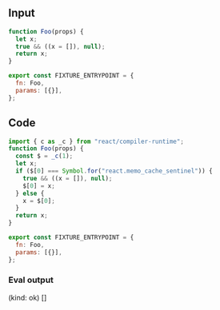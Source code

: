 
## Input

```javascript
function Foo(props) {
  let x;
  true && ((x = []), null);
  return x;
}

export const FIXTURE_ENTRYPOINT = {
  fn: Foo,
  params: [{}],
};

```

## Code

```javascript
import { c as _c } from "react/compiler-runtime";
function Foo(props) {
  const $ = _c(1);
  let x;
  if ($[0] === Symbol.for("react.memo_cache_sentinel")) {
    true && ((x = []), null);
    $[0] = x;
  } else {
    x = $[0];
  }
  return x;
}

export const FIXTURE_ENTRYPOINT = {
  fn: Foo,
  params: [{}],
};

```
      
### Eval output
(kind: ok) []